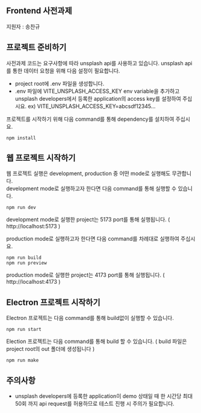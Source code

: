 ## Frontend 사전과제

지원자 : 송찬규

## 프로젝트 준비하기

사전과제 코드는 요구사항에 따라 unsplash api를 사용하고 있습니다. unsplash api를 통한 데이터 요청을 위해 다음 설정이 필요합니다.

- project root에 .env 파일을 생성합니다.
- .env 파일에 VITE_UNSPLASH_ACCESS_KEY env variable을 추가하고 unsplash developers에서 등록한 application의 access key를 설정하여 주십시요. ex) VITE_UNSPLASH_ACCESS_KEY=abcsdf12345...

프로젝트를 시작하기 위해 다음 command를 통해 dependency를 설치하여 주십시요.

```command
npm install
```

## 웹 프로젝트 시작하기

웹 프로젝트 실행은 development, production 중 어떤 mode로 실행해도 무관합니다.  
development mode로 실행하고자 한다면 다음 command를 통해 실행할 수 있습니다.

```command
npm run dev
```

development mode로 실행한 project는 5173 port를 통해 실행됩니다. ( http://localhost:5173 )

production mode로 실행하고자 한다면 다음 command를 차례대로 실행하여 주십시요.

```command
npm run build
npm run preview
```

production mode로 실행한 project는 4173 port를 통해 실행됩니다. ( http://localhost:4173 )

## Electron 프로젝트 시작하기

Electron 프로젝트는 다음 command를 통해 build없이 실행할 수 있습니다.

```command
npm run start
```

Election 프로젝트는 다음 command를 통해 build 할 수 있습니다. ( build 파일은 project root의 out 폴더에 생성됩니다 )

```command
npm run make
```

## 주의사항

- unsplash developers에 등록한 application이 demo 상태일 때 한 시간당 최대 50회 까지 api request를 허용하므로 테스트 진행 시 주의가 필요합니다.
